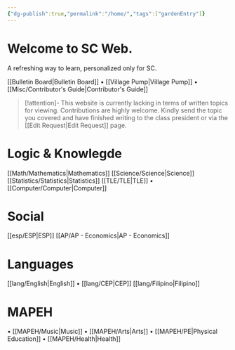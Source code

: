 ```yaml
---
{"dg-publish":true,"permalink":"/home/","tags":["gardenEntry"]}
---
```



# Welcome to SC Web.
A refreshing way to learn, personalized only for SC.

[[Bulletin Board\|Bulletin Board]] • [[Village Pump\|Village Pump]] • [[Misc/Contributor's Guide\|Contributor's Guide]]

>[!attention]- This website is currently lacking in terms of written topics for viewing.
>Contributions are highly welcome. Kindly send the topic you covered and have finished writing to the class president or via the [[Edit Request\|Edit Request]] page.

# Logic & Knowlegde
[[Math/Mathematics\|Mathematics]]
[[Science/Science\|Science]]
[[Statistics/Statistics\|Statistics]]
[[TLE/TLE\|TLE]]
• [[Computer/Computer\|Computer]]

# Social
[[esp/ESP\|ESP]]
[[AP/AP - Economics\|AP - Economics]]

# Languages
[[lang/English\|English]]
• [[lang/CEP\|CEP]]
[[lang/Filipino\|Filipino]]

# MAPEH
• [[MAPEH/Music\|Music]]
• [[MAPEH/Arts\|Arts]]
• [[MAPEH/PE\|Physical Education]]
• [[MAPEH/Health\|Health]]
